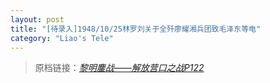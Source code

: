 ```yaml
---
layout: post
title: "[待录入]1948/10/25林罗刘关于全歼廖耀湘兵团致毛泽东等电"
category: "Liao's Tele"
---
```



> 原档链接：[*黎明鏖战——解放营口之战P122*](https://www.modernhistory.org.cn/#/Detailedreading?fileCode=0001_ts_31022963&treeId=207796330&uniqTag&dirCode=364121a5e03a4e45a4790f776a70ee1f&bzId&qkTitle&imageUrl=https%3A%2F%2Fiiif.modernhistory.org.cn%2Fiiif%2F2%2F0001_ts_31022963%252F0001_ts_31022963_00122.jpg&contUrl=https%3A%2F%2Fkrwxk-prod.oss-cn-beijing.aliyuncs.com%2F0001_ts_31022963%2F0001_ts_31022963.json)
